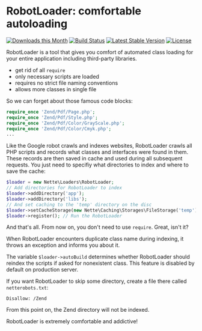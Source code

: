 RobotLoader: comfortable autoloading
====================================

[![Downloads this Month](https://img.shields.io/packagist/dm/nette/robot-loader.svg)](https://packagist.org/packages/nette/robot-loader)
[![Build Status](https://travis-ci.org/nette/robot-loader.svg?branch=master)](https://travis-ci.org/nette/robot-loader)
[![Latest Stable Version](https://poser.pugx.org/nette/robot-loader/v/stable)](https://github.com/nette/robot-loader/releases)
[![License](https://img.shields.io/badge/license-New%20BSD-blue.svg)](https://github.com/nette/robot-loader/blob/master/license.md)

RobotLoader is a tool that gives you comfort of automated class loading for your entire application including third-party libraries.

- get rid of all `require`
- only necessary scripts are loaded
- requires no strict file naming conventions
- allows more classes in single file

So we can forget about those famous code blocks:

```php
require_once 'Zend/Pdf/Page.php';
require_once 'Zend/Pdf/Style.php';
require_once 'Zend/Pdf/Color/GrayScale.php';
require_once 'Zend/Pdf/Color/Cmyk.php';
...
```


Like the Google robot crawls and indexes websites, RobotLoader crawls all PHP scripts and records what classes and interfaces were found in them.
These records are then saved in cache and used during all subsequent requests. You just need to specifiy what directories to index and where to save the cache:

```php
$loader = new Nette\Loaders\RobotLoader;
// Add directories for RobotLoader to index
$loader->addDirectory('app');
$loader->addDirectory('libs');
// And set caching to the 'temp' directory on the disc
$loader->setCacheStorage(new Nette\Caching\Storages\FileStorage('temp'));
$loader->register(); // Run the RobotLoader
```

And that's all. From now on, you don't need to use `require`. Great, isn't it?

When RobotLoader encounters duplicate class name during indexing, it throws an exception and informs you about it.

The variable `$loader->autoBuild` determines whether RobotLoader should reindex the scripts if asked for nonexistent class.
This feature is disabled by default on production server.

If you want RobotLoader to skip some directory, create a file there called `netterobots.txt`:

```
Disallow: /Zend
```

From this point on, the Zend directory will not be indexed.

RobotLoader is extremely comfortable and addictive!
